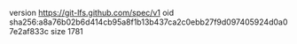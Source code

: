 version https://git-lfs.github.com/spec/v1
oid sha256:a8a76b02b6d414cb95a8f1b13b437ca2c0ebb27f9d097405924d0a07e2af833c
size 1781
